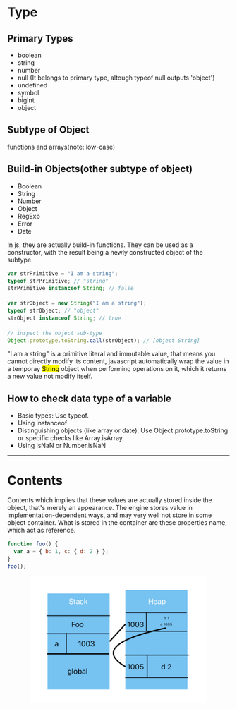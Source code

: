 # Type

## Primary Types

- boolean
- string
- number
- null (It belongs to primary type, altough typeof null outputs 'object')
- undefined
- symbol
- bigInt
- object

## Subtype of Object

functions and arrays(note: low-case)

## Build-in Objects(other subtype of object)

- Boolean
- String
- Number
- Object
- RegExp
- Error
- Date

In js, they are actually build-in functions. They can be used as a constructor, with the result being a newly constructed object of the subtype.

```javascript
var strPrimitive = "I am a string";
typeof strPrimitive; // "string"
strPrimitive instanceof String; // false

var strObject = new String("I am a string");
typeof strObject; // "object"
strObject instanceof String; // true

// inspect the object sub-type
Object.prototype.toString.call(strObject); // [object String]
```

"I am a string" is a primitive literal and immutable value, that means you cannot directly modify its content, javascript automatically wrap the value in a temporay <mark>String</mark> object when performing operations on it, which it returns a new value not modify itself.

## How to check data type of a variable

- Basic types: Use typeof.
- Using instanceof
- Distinguishing objects (like array or date): Use Object.prototype.toString or specific checks like Array.isArray.
- Using isNaN or Number.isNaN

---

# Contents

Contents which implies that these values are actually stored inside the object, that's merely an appearance. The engine stores value in implementation-dependent ways, and may very well not store in some object container. What is stored in the container are these properties name, which act as reference.

```javascript
function foo() {
  var a = { b: 1, c: { d: 2 } };
}
foo();
```

<center><img src="../images/Memory.png" width="400"/></center>
